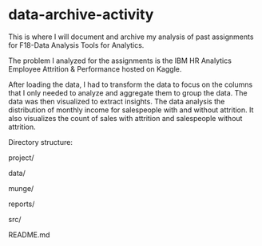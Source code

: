 # data-archive-activity
This is where I will document and archive my analysis of past assignments for F18-Data Analysis Tools for Analytics.

The problem I analyzed for the assignments is the IBM HR Analytics Employee Attrition & Performance hosted on Kaggle.

After loading the data, I had to transform the data to focus on the columns that I only needed to analyze and aggregate them to group the data. The data was then visualized to extract insights. The data analysis the distribution of monthly income for salespeople with and without attrition. It also visualizes the count of sales with attrition and salespeople without attrition.

Directory structure:

project/

  data/
	
  munge/
	
  reports/
	
  src/
	
  README.md
